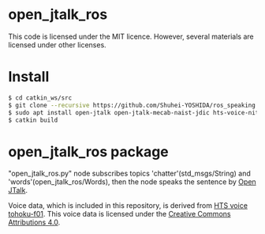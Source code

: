 open_jtalk_ros
====
This code is licensed under the MIT licence.
However, several materials are licensed under other licenses.

# Install

```bash
$ cd catkin_ws/src
$ git clone --recursive https://github.com/Shuhei-YOSHIDA/ros_speaking
$ sudo apt install open-jtalk open-jtalk-mecab-naist-jdic hts-voice-nitech-jp-atr503-m001
$ catkin build
```

# open_jtalk_ros package
"open_jtalk_ros.py" node subscribes topics 'chatter'(std_msgs/String) and 'words'(open_jtalk_ros/Words),
then the node speaks the sentence by [Open JTalk](http://open-jtalk.sourceforge.net/).

Voice data, which is included in this repository, is derived from [HTS voice tohoku-f01](https://github.com/icn-lab/htsvoice-tohoku-f01).
This voice data is licensed under the [Creative Commons Attributions 4.0](http://creativecommons.org/licenses/by/4.0/).
